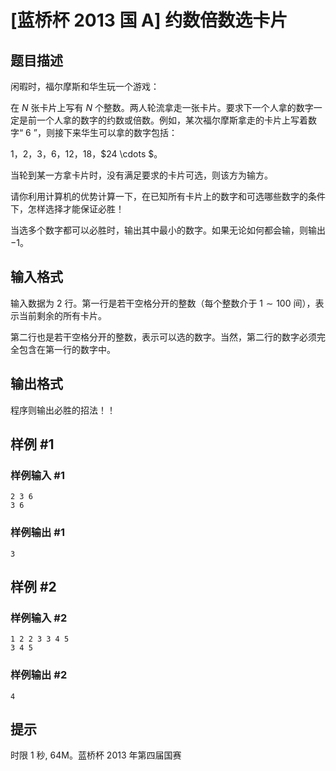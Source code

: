 # [蓝桥杯 2013 国 A] 约数倍数选卡片

## 题目描述

闲暇时，福尔摩斯和华生玩一个游戏：

在 $N$ 张卡片上写有 $N$ 个整数。两人轮流拿走一张卡片。要求下一个人拿的数字一定是前一个人拿的数字的约数或倍数。例如，某次福尔摩斯拿走的卡片上写着数字“ $6$ ”，则接下来华生可以拿的数字包括：

$1$，$2$，$3$，$6$，$12$，$18$，$24 \cdots $。

当轮到某一方拿卡片时，没有满足要求的卡片可选，则该方为输方。

请你利用计算机的优势计算一下，在已知所有卡片上的数字和可选哪些数字的条件下，怎样选择才能保证必胜！

当选多个数字都可以必胜时，输出其中最小的数字。如果无论如何都会输，则输出 $-1$。

## 输入格式

输入数据为 $2$ 行。第一行是若干空格分开的整数（每个整数介于 $1 \sim 100$ 间），表示当前剩余的所有卡片。

第二行也是若干空格分开的整数，表示可以选的数字。当然，第二行的数字必须完全包含在第一行的数字中。

## 输出格式

程序则输出必胜的招法！！

## 样例 #1

### 样例输入 #1
```
2 3 6
3 6
```

### 样例输出 #1

```
3
```

## 样例 #2

### 样例输入 #2
```
1 2 2 3 3 4 5
3 4 5
```

### 样例输出 #2

```
4
```

## 提示

时限 1 秒, 64M。蓝桥杯 2013 年第四届国赛
